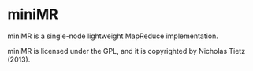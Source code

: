 miniMR
======

miniMR is a single-node lightweight MapReduce implementation.

miniMR is licensed under the GPL, and it is copyrighted by Nicholas Tietz (2013).
